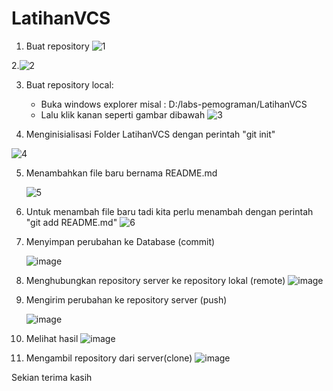 # LatihanVCS
1. Buat repository
![1](https://user-images.githubusercontent.com/52364173/97957056-c03a7800-1ddc-11eb-9887-0592be6d4dee.png)

2.![2](https://user-images.githubusercontent.com/52364173/97957093-dea07380-1ddc-11eb-9770-8f4dd43773ad.png)

3. Buat repository local:
     - Buka windows explorer misal : D:/labs-pemograman/LatihanVCS
     - Lalu klik kanan seperti gambar dibawah
![3](https://user-images.githubusercontent.com/52364173/97957454-d0068c00-1ddd-11eb-99c9-00b270708bd5.png)

4. Menginisialisasi Folder LatihanVCS dengan perintah "git init"

![4](https://user-images.githubusercontent.com/52364173/97957628-31c6f600-1dde-11eb-8557-f94168f71445.PNG)

5. Menambahkan file baru bernama README.md

     ![5](https://user-images.githubusercontent.com/52364173/97957846-95e9ba00-1dde-11eb-87ed-55ac76ca6a73.PNG)

6. Untuk menambah file baru tadi kita perlu menambah dengan perintah "git add README.md"
![6](https://user-images.githubusercontent.com/52364173/97958010-f1b44300-1dde-11eb-9a7d-4c591f71b3d0.PNG)

7. Menyimpan perubahan ke Database (commit)

     ![image](https://user-images.githubusercontent.com/52364173/97958123-2de7a380-1ddf-11eb-9557-90dd2e9409b2.png)

8. Menghubungkan repository server ke repository lokal (remote)
![image](https://user-images.githubusercontent.com/52364173/97958252-6b4c3100-1ddf-11eb-919d-421fb613e167.png)

9. Mengirim perubahan ke repository server (push)

     ![image](https://user-images.githubusercontent.com/52364173/97958393-ababaf00-1ddf-11eb-98f1-fdc2d5733ac8.png)

10. Melihat hasil
![image](https://user-images.githubusercontent.com/52364173/97959166-553f7000-1de1-11eb-90cd-7cf42f2718ca.png)


11. Mengambil repository dari server(clone)
![image](https://user-images.githubusercontent.com/52364173/97959271-96d01b00-1de1-11eb-9008-d687b34dd556.png)


Sekian terima kasih
